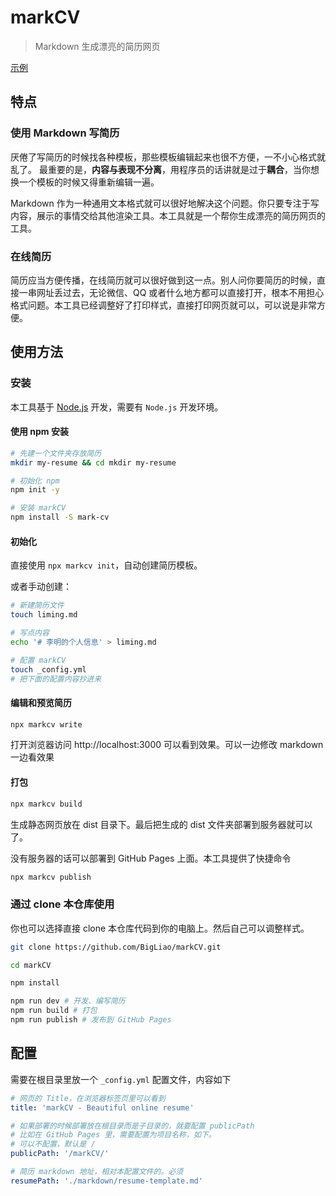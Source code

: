 # markCV
> Markdown 生成漂亮的简历网页

[示例](https://bigliao.github.io/markCV/)

## 特点

### 使用 Markdown 写简历

厌倦了写简历的时候找各种模板，那些模板编辑起来也很不方便，一不小心格式就乱了。
最重要的是，**内容与表现不分离**，用程序员的话讲就是过于**耦合**，当你想换一个模板的时候又得重新编辑一遍。

Markdown 作为一种通用文本格式就可以很好地解决这个问题。你只要专注于写内容，展示的事情交给其他渲染工具。本工具就是一个帮你生成漂亮的简历网页的工具。

### 在线简历

简历应当方便传播，在线简历就可以很好做到这一点。别人问你要简历的时候，直接一串网址丢过去，无论微信、QQ 或者什么地方都可以直接打开，根本不用担心格式问题。本工具已经调整好了打印样式，直接打印网页就可以，可以说是非常方便。

## 使用方法

### 安装
本工具基于 [Node.js](https://nodejs.org) 开发，需要有 `Node.js` 开发环境。

#### 使用 npm 安装
```bash
# 先建一个文件夹存放简历
mkdir my-resume && cd mkdir my-resume

# 初始化 npm
npm init -y

# 安装 markCV
npm install -S mark-cv

```
#### 初始化
直接使用 `npx markcv init`，自动创建简历模板。

或者手动创建：
```bash
# 新建简历文件
touch liming.md

# 写点内容
echo '# 李明的个人信息' > liming.md

# 配置 markCV 
touch _config.yml
# 把下面的配置内容抄进来
```

#### 编辑和预览简历
```bash
npx markcv write
```
打开浏览器访问 http://localhost:3000 可以看到效果。可以一边修改 markdown 一边看效果

#### 打包
```bash
npx markcv build
```
生成静态网页放在 dist 目录下。最后把生成的 dist 文件夹部署到服务器就可以了。

没有服务器的话可以部署到 GitHub Pages 上面。本工具提供了快捷命令
```bash
npx markcv publish
```

### 通过 clone 本仓库使用

你也可以选择直接 clone 本仓库代码到你的电脑上。然后自己可以调整样式。
```bash
git clone https://github.com/BigLiao/markCV.git

cd markCV

npm install

npm run dev # 开发、编写简历
npm run build # 打包
npm run publish # 发布到 GitHub Pages

```

## 配置
需要在根目录里放一个 `_config.yml` 配置文件，内容如下
```yml
# 网页的 Title，在浏览器标签页里可以看到
title: 'markCV - Beautiful online resume' 

# 如果部署的时候部署放在根目录而是子目录的，就要配置 publicPath
# 比如在 GitHub Pages 里，需要配置为项目名称，如下。
# 可以不配置，默认是 / 
publicPath: '/markCV/'

# 简历 markdown 地址，相对本配置文件的。必须
resumePath: './markdown/resume-template.md'
```
